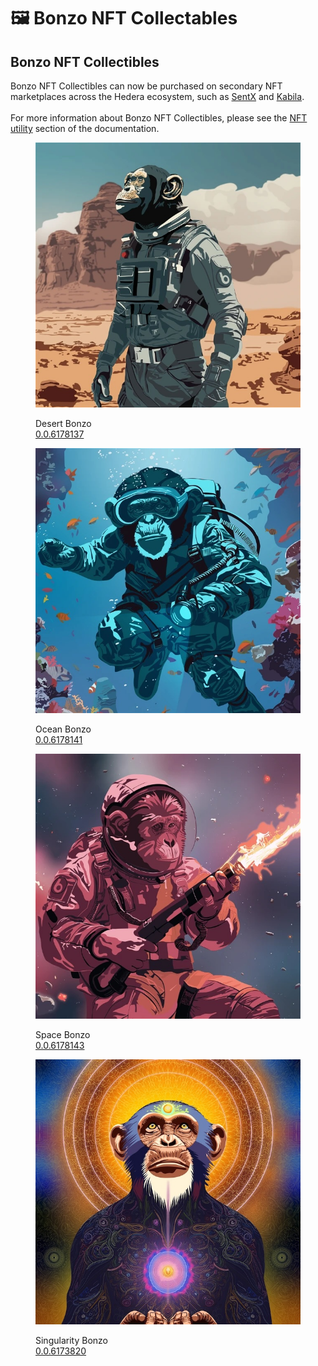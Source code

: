 # 🖼️ Bonzo NFT Collectables

## Bonzo NFT Collectibles

Bonzo NFT Collectibles can now be purchased on secondary NFT marketplaces across the Hedera ecosystem, such as [SentX](https://sentx.io/nft-marketplace/creators/bonzo-finance) and [Kabila](https://market.kabila.app/en/collections).\
\
For more information about Bonzo NFT Collectibles, please see the [NFT utility](bonzo-nft-collectables/nft-utility.md) section of the documentation.

<div>

<figure><img src="../.gitbook/assets/1desert (1).jpg" alt=""><figcaption><p>Desert Bonzo<br><a href="https://hashscan.io/mainnet/token/0.0.6178137">0.0.6178137</a></p></figcaption></figure>

 

<figure><img src="../.gitbook/assets/2ocean (1).jpg" alt=""><figcaption><p>Ocean Bonzo<br><a href="https://hashscan.io/mainnet/token/0.0.6178141">0.0.6178141</a></p></figcaption></figure>

 

<figure><img src="../.gitbook/assets/3space (1).jpg" alt=""><figcaption><p>Space Bonzo<br><a href="https://hashscan.io/mainnet/token/0.0.6178143">0.0.6178143</a></p></figcaption></figure>

 

<figure><img src="../.gitbook/assets/4singularity (2).jpg" alt=""><figcaption><p>Singularity Bonzo<br><a href="https://hashscan.io/mainnet/token/0.0.6173820?p=1&#x26;k=1">0.0.6173820</a></p></figcaption></figure>

</div>
